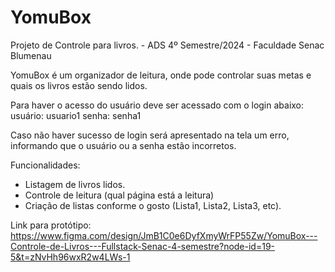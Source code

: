 # YomuBox
Projeto de Controle para livros. - ADS 4º Semestre/2024 - Faculdade Senac Blumenau

YomuBox é um organizador de leitura, onde pode controlar suas metas e quais os livros estão sendo lidos.

Para haver o acesso do usuário deve ser acessado com o login abaixo:
usuário: usuario1
senha: senha1

Caso não haver sucesso de login será apresentado na tela um erro, informando que o usuário ou a senha estão incorretos.

Funcionalidades: 
- Listagem de livros lidos.
- Controle de leitura (qual página está a leitura)
- Criação de listas conforme o gosto (Lista1, Lista2, Lista3, etc).


Link para protótipo: https://www.figma.com/design/JmB1C0e6DyfXmyWrFP55Zw/YomuBox---Controle-de-Livros---Fullstack-Senac-4-semestre?node-id=19-5&t=zNvHh96wxR2w4LWs-1
